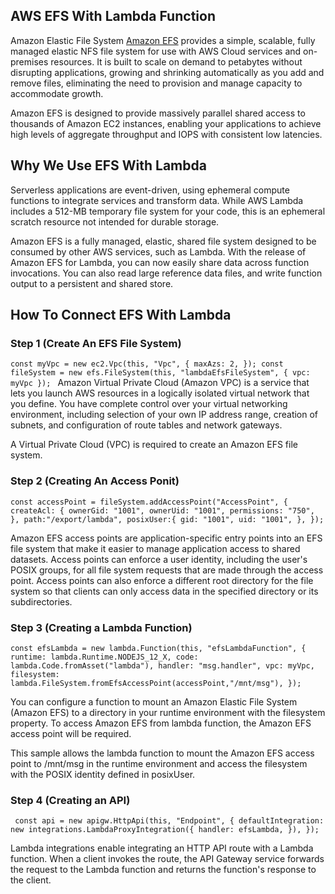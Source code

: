 ## AWS EFS With Lambda Function

Amazon Elastic File System [Amazon EFS](https://aws.amazon.com/efs/) provides a simple, scalable, fully managed elastic NFS file system for use with AWS Cloud services and on-premises resources. It is built to scale on demand to petabytes without disrupting applications, growing and shrinking automatically as you add and remove files, eliminating the need to provision and manage capacity to accommodate growth.

Amazon EFS is designed to provide massively parallel shared access to thousands of Amazon EC2 instances, enabling your applications to achieve high levels of aggregate throughput and IOPS with consistent low latencies.

## Why We Use EFS With Lambda

Serverless applications are event-driven, using ephemeral compute functions to integrate services and transform data. While AWS Lambda includes a 512-MB temporary file system for your code, this is an ephemeral scratch resource not intended for durable storage.

Amazon EFS is a fully managed, elastic, shared file system designed to be consumed by other AWS services, such as Lambda. With the release of Amazon EFS for Lambda, you can now easily share data across function invocations. You can also read large reference data files, and write function output to a persistent and shared store.

## How To Connect EFS With Lambda

### Step 1 (Create An EFS File System)

`const myVpc = new ec2.Vpc(this, "Vpc", {
    maxAzs: 2,
});
const fileSystem = new efs.FileSystem(this, "lambdaEfsFileSystem", {
    vpc: myVpc
});
`
Amazon Virtual Private Cloud (Amazon VPC) is a service that lets you launch AWS resources in a logically isolated virtual network that you define. You have complete control over your virtual networking environment, including selection of your own IP address range, creation of subnets, and configuration of route tables and network gateways.

A Virtual Private Cloud (VPC) is required to create an Amazon EFS file system.

### Step 2 (Creating An Access Ponit)

`const accessPoint = fileSystem.addAccessPoint("AccessPoint", { createAcl: { ownerGid: "1001", ownerUid: "1001", permissions: "750", }, path:"/export/lambda", posixUser:{ gid: "1001", uid: "1001", }, });`

Amazon EFS access points are application-specific entry points into an EFS file system that make it easier to manage application access to shared datasets. Access points can enforce a user identity, including the user's POSIX groups, for all file system requests that are made through the access point. Access points can also enforce a different root directory for the file system so that clients can only access data in the specified directory or its subdirectories.

### Step 3 (Creating a Lambda Function)

`const efsLambda = new lambda.Function(this, "efsLambdaFunction", { runtime: lambda.Runtime.NODEJS_12_X, code: lambda.Code.fromAsset("lambda"), handler: "msg.handler", vpc: myVpc, filesystem: lambda.FileSystem.fromEfsAccessPoint(accessPoint,"/mnt/msg"), });`

You can configure a function to mount an Amazon Elastic File System (Amazon EFS) to a directory in your runtime environment with the filesystem property. To access Amazon EFS from lambda function, the Amazon EFS access point will be required.

This sample allows the lambda function to mount the Amazon EFS access point to /mnt/msg in the runtime environment and access the filesystem with the POSIX identity defined in posixUser.

### Step 4 (Creating an API)

` const api = new apigw.HttpApi(this, "Endpoint", { defaultIntegration: new integrations.LambdaProxyIntegration({ handler: efsLambda, }), });`

Lambda integrations enable integrating an HTTP API route with a Lambda function. When a client invokes the route, the API Gateway service forwards the request to the Lambda function and returns the function's response to the client.

<!-- To connect an EFS file system with a Lambda function, you use an EFS access point, an application-specific entry point into an EFS file system that includes the operating system user and group to use when accessing the file system, file system permissions, and can limit access to a specific path in the file system. This helps keeping file system configuration decoupled from the application code.

You can access the same EFS file system from multiple functions, using the same or different access points. For example, using different EFS access points, each Lambda function can access different paths in a file system, or use different file system permissions. -->
